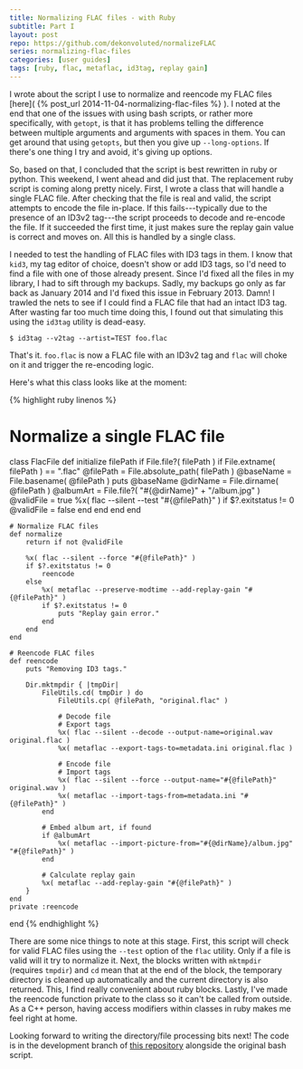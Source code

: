 ```yaml
---
title: Normalizing FLAC files - with Ruby
subtitle: Part I
layout: post
repo: https://github.com/dekonvoluted/normalizeFLAC
series: normalizing-flac-files
categories: [user guides]
tags: [ruby, flac, metaflac, id3tag, replay gain]
---
```


I wrote about the script I use to normalize and reencode my FLAC files [here]( {% post_url 2014-11-04-normalizing-flac-files %} ).
I noted at the end that one of the issues with using bash scripts, or rather more specifically, with `getopt`, is that it has problems telling the difference between multiple arguments and arguments with spaces in them.
You can get around that using `getopts`, but then you give up `--long-options`.
If there's one thing I try and avoid, it's giving up options.

So, based on that, I concluded that the script is best rewritten in ruby or python.
This weekend, I went ahead and did just that.
The replacement ruby script is coming along pretty nicely.
First, I wrote a class that will handle a single FLAC file.
After checking that the file is real and valid, the script attempts to encode the file in-place.
If this fails---typically due to the presence of an ID3v2 tag---the script proceeds to decode and re-encode the file.
If it succeeded the first time, it just makes sure the replay gain value is correct and moves on.
All this is handled by a single class.

I needed to test the handling of FLAC files with ID3 tags in them.
I know that `kid3`, my tag editor of choice, doesn't show or add ID3 tags, so I'd need to find a file with one of those already present.
Since I'd fixed all the files in my library, I had to sift through my backups.
Sadly, my backups go only as far back as January 2014 and I'd fixed this issue in February 2013.
Damn!
I trawled the nets to see if I could find a FLAC file that had an intact ID3 tag.
After wasting far too much time doing this, I found out that simulating this using the `id3tag` utility is dead-easy.

    $ id3tag --v2tag --artist=TEST foo.flac

That's it.
`foo.flac` is now a FLAC file with an ID3v2 tag and `flac` will choke on it and trigger the re-encoding logic.

Here's what this class looks like at the moment:

{% highlight ruby linenos %}
# Normalize a single FLAC file
class FlacFile
    def initialize filePath
        if File.file?( filePath )
            if File.extname( filePath ) == ".flac"
                @filePath = File.absolute_path( filePath )
                @baseName = File.basename( @filePath )
                puts @baseName
                @dirName = File.dirname( @filePath )
                @albumArt = File.file?( "#{@dirName}" + "/album.jpg" )
                @validFile = true
                %x( flac --silent --test "#{@filePath}" )
                if $?.exitstatus != 0
                    @validFile = false
                end
            end
        end
    end

    # Normalize FLAC files
    def normalize
        return if not @validFile

        %x( flac --silent --force "#{@filePath}" )
        if $?.exitstatus != 0
            reencode
        else
            %x( metaflac --preserve-modtime --add-replay-gain "#{@filePath}" )
            if $?.exitstatus != 0
                puts "Replay gain error."
            end
        end
    end

    # Reencode FLAC files
    def reencode
        puts "Removing ID3 tags."

        Dir.mktmpdir { |tmpDir|
            FileUtils.cd( tmpDir ) do
                FileUtils.cp( @filePath, "original.flac" )

                # Decode file
                # Export tags
                %x( flac --silent --decode --output-name=original.wav original.flac )
                %x( metaflac --export-tags-to=metadata.ini original.flac )

                # Encode file
                # Import tags
                %x( flac --silent --force --output-name="#{@filePath}" original.wav )
                %x( metaflac --import-tags-from=metadata.ini "#{@filePath}" )
            end

            # Embed album art, if found
            if @albumArt
                %x( metaflac --import-picture-from="#{@dirName}/album.jpg" "#{@filePath}" )
            end

            # Calculate replay gain
            %x( metaflac --add-replay-gain "#{@filePath}" )
        }
    end
    private :reencode
end
{% endhighlight %}

There are some nice things to note at this stage.
First, this script will check for valid FLAC files using the `--test` option of the `flac` utility.
Only if a file is valid will it try to normalize it.
Next, the blocks written with `mktmpdir` (requires `tmpdir`) and `cd` mean that at the end of the block, the temporary directory is cleaned up automatically and the current directory is also returned.
This, I find really convenient about ruby blocks.
Lastly, I've made the reencode function private to the class so it can't be called from outside.
As a C++ person, having access modifiers within classes in ruby  makes me feel right at home.

Looking forward to writing the directory/file processing bits next!
The code is in the development branch of [this repository](https://github.com/dekonvoluted/normalizeFLAC) alongside the original bash script.

